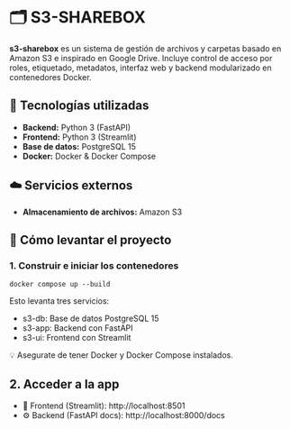 ﻿# 🗂️ S3-SHAREBOX

**s3-sharebox** es un sistema de gestión de archivos y carpetas basado en Amazon S3 e inspirado en Google Drive. Incluye control de acceso por roles, etiquetado, metadatos, interfaz web y backend modularizado en contenedores Docker.

## 🚀 Tecnologías utilizadas

- **Backend:** Python 3 (FastAPI)
- **Frontend:** Python 3 (Streamlit)
- **Base de datos:** PostgreSQL 15
- **Docker:** Docker & Docker Compose

## ☁️ Servicios externos
- **Almacenamiento de archivos:** Amazon S3

## 🐳 Cómo levantar el proyecto
### 1. Construir e iniciar los contenedores
``docker compose up --build``

Esto levanta tres servicios:

- s3-db: Base de datos PostgreSQL 15
- s3-app: Backend con FastAPI
- s3-ui: Frontend con Streamlit

💡 Asegurate de tener Docker y Docker Compose instalados.

## 2. Acceder a la app
- 📂 Frontend (Streamlit): http://localhost:8501
- ⚙️ Backend (FastAPI docs): http://localhost:8000/docs
